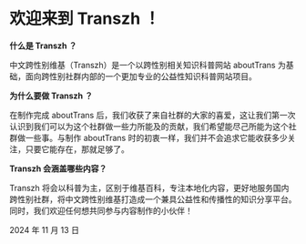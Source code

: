 # 欢迎来到 Transzh ！

**什么是 Transzh ？**

中文跨性别维基（Transzh）是一个以跨性别相关知识科普网站 aboutTrans 为基础，面向跨性别社群内部的一个更加专业的公益性知识科普网站项目。

**为什么要做 Transzh ？**

在制作完成 aboutTrans 后，我们收获了来自社群的大家的喜爱，这让我们第一次认识到我们可以为这个社群做一些力所能及的贡献，我们希望能尽己所能为这个社群做一些事。与制作 aboutTrans 时的初衷一样，我们并不会追求它能收获多少关注，只要它能存在，那就足够了。

**Transzh 会涵盖哪些内容？**

Transzh 将会以科普为主，区别于维基百科，专注本地化内容，更好地服务国内跨性别社群，将中文跨性别维基打造成一个兼具公益性和传播性的知识分享平台。同时，我们欢迎任何想共同参与内容制作的小伙伴！

2024 年 11 月 13 日
